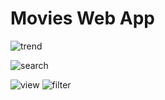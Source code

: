 # Movies Web App
![trend](https://user-images.githubusercontent.com/51089917/69592370-b2507480-101b-11ea-9a8d-4a8bcf8d4764.png)

![search](https://user-images.githubusercontent.com/51089917/69592368-b2507480-101b-11ea-8557-fd06af13d682.png)

![view](https://user-images.githubusercontent.com/51089917/69592371-b2507480-101b-11ea-8ea4-e54daefbc0e1.png)
![filter](https://user-images.githubusercontent.com/51089917/69592366-b1b7de00-101b-11ea-899b-f548a5bbbc3e.png)
